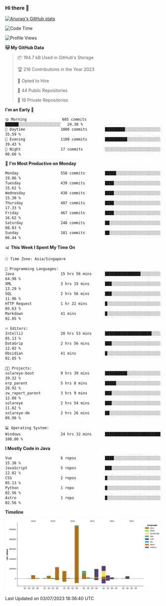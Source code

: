 ### Hi there 👋

[![Anurag's GitHub stats](https://github-readme-stats.vercel.app/api?username=xiumu2017&show_icons=true&theme=radical)](https://github.com/anuraghazra/github-readme-stats)

<!--
**xiumu2017/xiumu2017** is a ✨ _special_ ✨ repository because its `README.md` (this file) appears on your GitHub profile.

Here are some ideas to get you started:

- 🔭 I’m currently working on ...
- 🌱 I’m currently learning ...
- 👯 I’m looking to collaborate on ...
- 🤔 I’m looking for help with ...
- 💬 Ask me about ...
- 📫 How to reach me: ...
- 😄 Pronouns: ...
- ⚡ Fun fact: ...
-->

<!--START_SECTION:waka-->
![Code Time](http://img.shields.io/badge/Code%20Time-1%2C555%20hrs%2045%20mins-blue)

![Profile Views](http://img.shields.io/badge/Profile%20Views-0-blue)

**🐱 My GitHub Data** 

> 📦 194.7 kB Used in GitHub's Storage 
 > 
> 🏆 216 Contributions in the Year 2023
 > 
> 💼 Opted to Hire
 > 
> 📜 44 Public Repositories 
 > 
> 🔑 19 Private Repositories 
 > 
**I'm an Early 🐤** 

```text
🌞 Morning                685 commits         ██████░░░░░░░░░░░░░░░░░░░   24.38 % 
🌆 Daytime                1000 commits        █████████░░░░░░░░░░░░░░░░   35.59 % 
🌃 Evening                1108 commits        ██████████░░░░░░░░░░░░░░░   39.43 % 
🌙 Night                  17 commits          ░░░░░░░░░░░░░░░░░░░░░░░░░   00.60 % 
```
📅 **I'm Most Productive on Monday** 

```text
Monday                   558 commits         █████░░░░░░░░░░░░░░░░░░░░   19.86 % 
Tuesday                  439 commits         ████░░░░░░░░░░░░░░░░░░░░░   15.62 % 
Wednesday                430 commits         ████░░░░░░░░░░░░░░░░░░░░░   15.30 % 
Thursday                 487 commits         ████░░░░░░░░░░░░░░░░░░░░░   17.33 % 
Friday                   467 commits         ████░░░░░░░░░░░░░░░░░░░░░   16.62 % 
Saturday                 248 commits         ██░░░░░░░░░░░░░░░░░░░░░░░   08.83 % 
Sunday                   181 commits         ██░░░░░░░░░░░░░░░░░░░░░░░   06.44 % 
```


📊 **This Week I Spent My Time On** 

```text
🕑︎ Time Zone: Asia/Singapore

💬 Programming Languages: 
Java                     15 hrs 56 mins      ████████████████░░░░░░░░░   64.98 % 
XML                      3 hrs 15 mins       ███░░░░░░░░░░░░░░░░░░░░░░   13.29 % 
SQL                      2 hrs 56 mins       ███░░░░░░░░░░░░░░░░░░░░░░   11.96 % 
HTTP Request             1 hr 22 mins        █░░░░░░░░░░░░░░░░░░░░░░░░   05.63 % 
Markdown                 41 mins             █░░░░░░░░░░░░░░░░░░░░░░░░   02.85 % 

🔥 Editors: 
IntelliJ                 20 hrs 53 mins      █████████████████████░░░░   85.13 % 
DataGrip                 2 hrs 56 mins       ███░░░░░░░░░░░░░░░░░░░░░░   12.02 % 
Obsidian                 41 mins             █░░░░░░░░░░░░░░░░░░░░░░░░   02.85 % 

🐱‍💻 Projects: 
solareye-boot            9 hrs 39 mins       ██████████░░░░░░░░░░░░░░░   39.32 % 
erp_parent               5 hrs 8 mins        █████░░░░░░░░░░░░░░░░░░░░   20.92 % 
zw_report_parent         3 hrs 9 mins        ███░░░░░░░░░░░░░░░░░░░░░░   12.88 % 
solareye                 2 hrs 54 mins       ███░░░░░░░░░░░░░░░░░░░░░░   11.82 % 
solareye-dm              2 hrs 26 mins       ██░░░░░░░░░░░░░░░░░░░░░░░   09.98 % 

💻 Operating System: 
Windows                  24 hrs 32 mins      █████████████████████████   100.00 % 
```

**I Mostly Code in Java** 

```text
Vue                      6 repos             ████░░░░░░░░░░░░░░░░░░░░░   15.38 % 
JavaScript               5 repos             ███░░░░░░░░░░░░░░░░░░░░░░   12.82 % 
CSS                      2 repos             █░░░░░░░░░░░░░░░░░░░░░░░░   05.13 % 
Python                   1 repo              █░░░░░░░░░░░░░░░░░░░░░░░░   02.56 % 
Astro                    1 repo              █░░░░░░░░░░░░░░░░░░░░░░░░   02.56 % 
```



**Timeline**

![Lines of Code chart](https://raw.githubusercontent.com/xiumu2017/xiumu2017/main/assets/bar_graph.png)


 Last Updated on 03/07/2023 18:36:40 UTC
<!--END_SECTION:waka-->
